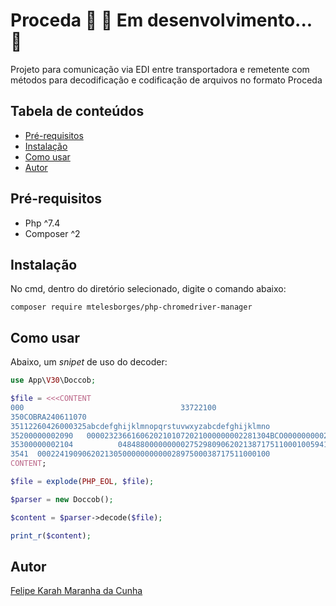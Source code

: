 # Proceda  🚧 🚀 Em desenvolvimento...  🚧
Projeto para comunicação via EDI entre transportadora e remetente com métodos para decodificação e codificação de arquivos no formato Proceda

## Tabela de conteúdos
<!--ts-->
* [Pré-requisitos](#pré-requisitos)
* [Instalação](#instalação)
* [Como usar](#como-usar)
* [Autor](#autor)
<!--te-->

## Pré-requisitos

* Php ^7.4
* Composer ^2

## Instalação

No cmd, dentro do diretório selecionado, digite o comando abaixo:

```shell
composer require mtelesborges/php-chromedriver-manager
```

## Como usar

Abaixo, um *snipet* de uso do decoder:

```PHP
use App\V30\Doccob;

$file = <<<CONTENT
000                                   33722100                           2406211107COB240611070                                                                           
350COBRA240611070                                                                                                                                                         
35112260426000325abcdefghijklmnopqrstuvwxyzabcdefghijklmno                                                                                                                 
35200000002090   00002323661606202101072021000000002281304BCO00000000027375700000000000000000000000000000000000000Banco Itau Steel                   00000000000000000I   
35300000002104          0484880000000002752980906202138717511000100594134720001198201275000014833210682012750000148570040000484881903918263                                                                           
3541  0002241909062021305000000000002897500038717511000100                                                                                                                
CONTENT;

$file = explode(PHP_EOL, $file);

$parser = new Doccob();

$content = $parser->decode($file);

print_r($content);
```

## Autor

[Felipe Karah Maranha da Cunha](https://www.linkedin.com/in/felipe-karah-maranha-da-cunha-14529b19b)